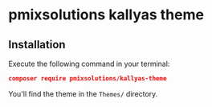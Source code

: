# pmixsolutions kallyas theme

## Installation

Execute the following command in your terminal:

``` json
composer require pmixsolutions/kallyas-theme
```

You'll find the theme in the `Themes/` directory.
